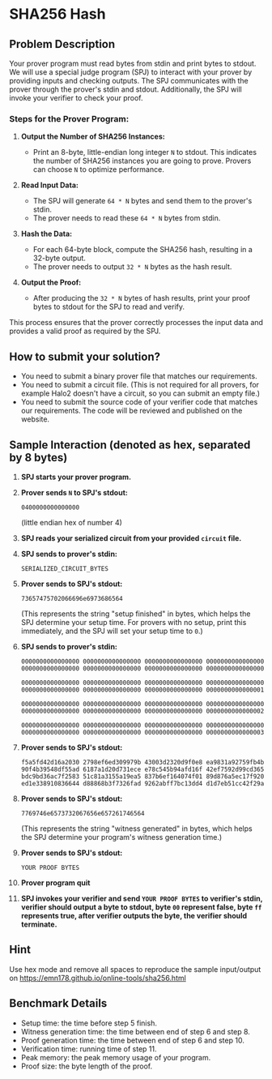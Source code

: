 # SHA256 Hash 

## Problem Description

Your prover program must read bytes from stdin and print bytes to stdout. We will use a special judge program (SPJ) to interact with your prover by providing inputs and checking outputs. The SPJ communicates with the prover through the prover's stdin and stdout. Additionally, the SPJ will invoke your verifier to check your proof.

### Steps for the Prover Program:

1. **Output the Number of SHA256 Instances:**
   - Print an 8-byte, little-endian long integer `N` to stdout. This indicates the number of SHA256 instances you are going to prove. Provers can choose `N` to optimize performance.

2. **Read Input Data:**
   - The SPJ will generate `64 * N` bytes and send them to the prover's stdin.
   - The prover needs to read these `64 * N` bytes from stdin.

3. **Hash the Data:**
   - For each 64-byte block, compute the SHA256 hash, resulting in a 32-byte output.
   - The prover needs to output `32 * N` bytes as the hash result.

4. **Output the Proof:**
   - After producing the `32 * N` bytes of hash results, print your proof bytes to stdout for the SPJ to read and verify.

This process ensures that the prover correctly processes the input data and provides a valid proof as required by the SPJ.

## How to submit your solution?
- You need to submit a binary prover file that matches our requirements.
- You need to submit a circuit file. (This is not required for all provers, for example Halo2 doesn't have a circuit, so you can submit an empty file.)
- You need to submit the source code of your verifier code that matches our requirements. The code will be reviewed and published on the website.

## Sample Interaction (denoted as hex, separated by 8 bytes)

1. **SPJ starts your prover program.**

2. **Prover sends `N` to SPJ's stdout:**

   ```
   0400000000000000
   ```
   (little endian hex of number 4)

3. **SPJ reads your serialized circuit from your provided `circuit` file.**

4. **SPJ sends to prover's stdin:**

   ```
   SERIALIZED_CIRCUIT_BYTES
   ```


5. **Prover sends to SPJ's stdout:**

   ```
   73657475702066696e6973686564
   ```

   (This represents the string "setup finished" in bytes, which helps the SPJ determine your setup time. For provers with no setup, print this immediately, and the SPJ will set your setup time to `0`.)

6. **SPJ sends to prover's stdin:**

   ```
   0000000000000000 0000000000000000 0000000000000000 0000000000000000
   0000000000000000 0000000000000000 0000000000000000 0000000000000000

   0000000000000000 0000000000000000 0000000000000000 0000000000000000
   0000000000000000 0000000000000000 0000000000000000 0000000000000001

   0000000000000000 0000000000000000 0000000000000000 0000000000000000
   0000000000000000 0000000000000000 0000000000000000 0000000000000002

   0000000000000000 0000000000000000 0000000000000000 0000000000000000
   0000000000000000 0000000000000000 0000000000000000 0000000000000003
   ```

7. **Prover sends to SPJ's stdout:**

   ```
   f5a5fd42d16a2030 2798ef6ed309979b 43003d2320d9f0e8 ea9831a92759fb4b
   90f4b39548df55ad 6187a1d20d731ece e78c545b94afd16f 42ef7592d99cd365
   bdc9bd36ac7f2583 51c81a3155a19ea5 837b6ef164074f01 89d876a5ec17f920
   ed1e338910836644 d88868b3f7326fad 9262abff7bc13dd4 d1d7eb51cc42f29a
   ```

8. **Prover sends to SPJ's stdout:**

   ```
   7769746e6573732067656e657261746564
   ```

   (This represents the string "witness generated" in bytes, which helps the SPJ determine your program's witness generation time.)

9. **Prover sends to SPJ's stdout:**

   ```
   YOUR PROOF BYTES
   ```
10. **Prover program quit**

11. **SPJ invokes your verifier and send `YOUR PROOF BYTES` to verifier's stdin, verifier should output a byte to stdout, byte `00` represent false, byte `ff` represents true, after verifier outputs the byte, the verifier should terminate.**

## Hint
Use hex mode and remove all spaces to reproduce the sample input/output on https://emn178.github.io/online-tools/sha256.html

## Benchmark Details
- Setup time: the time before step 5 finish.
- Witness generation time: the time between end of step 6 and step 8.
- Proof generation time: the time between end of step 6 and step 10.
- Verification time: running time of step 11.
- Peak memory: the peak memory usage of your program.
- Proof size: the byte length of the proof.

